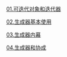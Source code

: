 
[01.可迭代对象和迭代器](/src/01_iterable_and_iterator.ipynb)

[02.生成器基本使用](/src/02_generator.ipynb)

[03.生成器内幕](/src/03_generator_inside.ipynb)

[04.生成器和协成](/src/04_generator_and_coroutine.ipynb)
